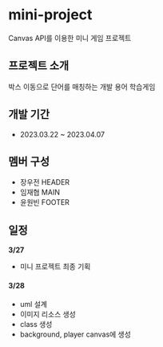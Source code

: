 # mini-project
Canvas API를 이용한 미니 게임 프로젝트

## 프로젝트 소개
박스 이동으로 단어를 매칭하는 개발 용어 학습게임

## 개발 기간
- 2023.03.22 ~ 2023.04.07

## 멤버 구성
- 장우전 HEADER
- 임재협 MAIN
- 윤원빈 FOOTER

## 일정
<b>3/27</b> 
- 미니 프로젝트 최종 기획 

#### 3/28 
- uml 설계 
- 이미지 리소스 생성
- class 생성
- background, player canvas에 생성
